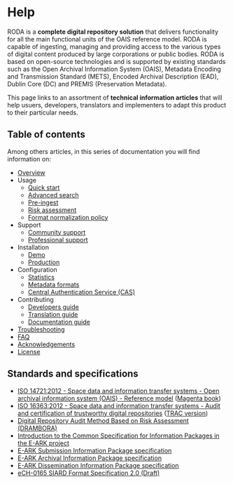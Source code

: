# Help

RODA is a **complete digital repository solution** that delivers functionality for all the main functional units of the OAIS reference model. RODA is capable of ingesting, managing and providing access to the various types of digital content produced by large corporations or public bodies. RODA is based on open-source technologies and is supported by existing standards such as the Open Archival Information System (OAIS), Metadata Encoding and Transmission Standard (METS), Encoded Archival Description (EAD), Dublin Core (DC) and PREMIS (Preservation Metadata).

This page links to an assortment of **technical information articles** that will help usuers, developers, translators and implementers to adapt this product to their particular needs.


## Table of contents

Among others articles, in this series of documentation you will find information on:

- [Overview](Overview.md)
- Usage
  - [Quick start](Quickstart.md)
  - [Advanced search](Advanced_Search.md)
  - [Pre-ingest](Pre_Ingest_es_CL.md)
  - [Risk assessment](Risk_Assessment.md)
  - [Format normalization policy](Format_Normalization_Policy.md)
- Support
  - [Community support](Community_Support.md) 
  - [Professional support](Professional_Support.md)
- Installation
  - [Demo](Installation_Testing_Environments.md)
  - [Production](Installation_Production_Environments.md)
- Configuration
  - [Statistics](Statistics.md)
  - [Metadata formats](Metadata_Formats.md)
  - [Central Authentication Service (CAS)](Central_Authentication_Service.md)
- Contributing
  - [Developers guide](Developers_Guide.md)
  - [Translation guide](Translation_Guide.md)
  - [Documentation guide](Documentation_Guide.md)
- [Troubleshooting](Troubleshooting.md)
- [FAQ](FAQ.md)
- [Acknowledgements](Acknowledgements.md)
- [License](License.md)

## Standards and specifications

*   [ISO 14721:2012 - Space data and information transfer systems - Open archival information system (OAIS) - Reference model](http://www.iso.org/iso/catalogue_detail.htm?csnumber=57284) ([Magenta book](http://public.ccsds.org/publications/archive/650x0m2.pdf))
*   [ISO 16363:2012 - Space data and information transfer systems - Audit and certification of trustworthy digital repositories](http://www.iso.org/iso/catalogue_detail.htm?csnumber=56510) ([TRAC version](https://www.crl.edu/sites/default/files/d6/attachments/pages/trac_0.pdf))
*   [Digital Repository Audit Method Based on Risk Assessment (DRAMBORA)](http://www.repositoryaudit.eu/download/)
*   [Introduction to the Common Specification for Information Packages in the E-ARK project](http://www.eark-project.com/resources/specificationdocs/50-draftcommonspec-1/file)
*   [E-ARK Submission Information Package specification](http://www.eark-project.com/resources/project-deliverables/51-d33pilotspec/file)
*   [E-ARK Archival Information Package specification](http://www.eark-project.com/resources/project-deliverables/53-d43earkaipspec-1/file)
*   [E-ARK Dissemination Information Package specification](http://www.eark-project.com/resources/project-deliverables/61-d53-pilot-dip-specification/file)
*   [eCH-0165 SIARD Format Specification 2.0 (Draft)](http://www.eark-project.com/resources/specificationdocs/32-specification-for-siard-format-v20/file)
